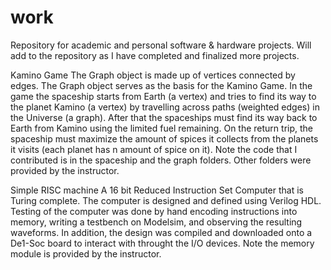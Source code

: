 # work
 Repository for academic and personal software & hardware projects. Will add to the repository as I have completed and finalized more projects. 
 
 Kamino Game 
 The Graph object is made up of vertices connected by edges. The Graph object serves as the basis for the Kamino Game. In the game the spaceship starts from Earth (a vertex) and tries to find its way to the planet Kamino (a vertex) by travelling across paths (weighted edges) in the Universe (a graph). After that the spaceships must find its way back to Earth from Kamino using the limited fuel remaining. On the return trip, the spaceship must maximize the amount of spices it collects from the planets it visits (each planet has n amount of spice on it). Note the code that I contributed is in the spaceship and the graph folders. Other folders were provided by the instructor. 
  
 
 Simple RISC machine 
  A 16 bit Reduced Instruction Set Computer that is Turing complete. The computer is designed and defined using Verilog HDL. Testing of the computer was done by hand encoding instructions into memory, writing a testbench on Modelsim, and observing the resulting waveforms. In addition, the design was compiled and downloaded onto a De1-Soc board to interact with throught the I/O devices. Note the memory module is provided by the instructor. 
